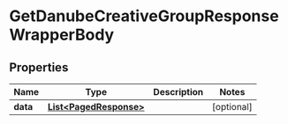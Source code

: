 

# GetDanubeCreativeGroupResponseWrapperBody


## Properties

Name | Type | Description | Notes
------------ | ------------- | ------------- | -------------
**data** | [**List&lt;PagedResponse&gt;**](PagedResponse.md) |  |  [optional]



